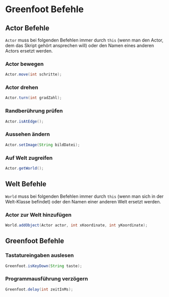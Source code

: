 # Greenfoot Befehle

## Actor Befehle

```Actor``` muss bei folgenden Befehlen immer durch ```this``` (wenn man den Actor, dem das Skript gehört ansprechen will) oder den Namen eines anderen Actors ersetzt werden.

### Actor bewegen
```java
Actor.move(int schritte);
```

### Actor drehen
```java
Actor.turn(int gradZahl);
```

### Randberührung prüfen
```java
Actor.isAtEdge();
```

### Aussehen ändern
```java
Actor.setImage(String bildDatei);
```

### Auf Welt zugreifen
```java
Actor.getWorld();
```

## Welt Befehle

```World``` muss bei folgenden Befehlen immer durch ```this``` (wenn man sich in der Welt-Klasse befindet) oder den Namen einer anderen Welt ersetzt werden.

### Actor zur Welt hinzufügen
```java
World.addObject(Actor actor, int xKoordinate, int yKoordinate);
```

## Greenfoot Befehle

### Tastatureingaben auslesen
```java
Greenfoot.isKeyDown(String taste);
```

### Programmausführung verzögern
```java
Greenfoot.delay(int zeitInMs);
```